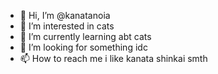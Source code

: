 - 👋 Hi, I’m @kanatanoia
- 👀 I’m interested in cats
- 🌱 I’m currently learning abt cats
- 💞️ I’m looking for something idc
- 📫 How to reach me i like kanata shinkai smth

<!---
kanatanoia/kanatanoia is a ✨ special ✨ repository because its `README.md` (this file) appears on your GitHub profile.
You can click the Preview link to take a look at your changes.
--->
